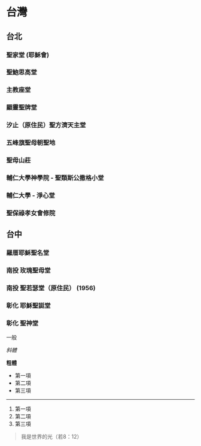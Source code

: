 # 台灣

## 台北 

### 聖家堂 (耶穌會) 

### 聖鮑思高堂

### 主教座堂

### 顯靈聖牌堂

### 汐止（原住民）聖方濟天主堂

### 五峰旗聖母朝聖地

### 聖母山莊

### 輔仁大學神學院 - 聖類斯公撒格小堂

### 輔仁大學 - 淨心堂

### 聖保祿孝女會修院

## 台中

### 羅厝耶穌聖名堂

### 南投 玫瑰聖母堂

### 南投 聖若瑟堂（原住民） (1956) 

### 彰化 耶穌聖誔堂

### 彰化 聖神堂



一般


*斜體*

**粗體**

* 第一項
* 第二項
* 第三項

-------------

1. 第一項
2. 第二項
3. 第三項

> 我是世界的光（若8：12）

